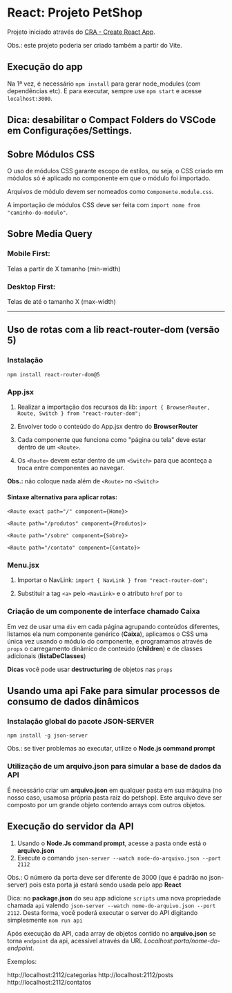 # React: Projeto PetShop

Projeto iniciado através do [CRA - Create React App](https://github.com/facebook/create-react-app).

Obs.: este projeto poderia ser criado também a partir do Vite.

## Execução do app

Na 1ª vez, é necessário `npm install` para gerar node_modules (com dependências etc).
E para executar, sempre use `npm start` e acesse `localhost:3000`.

## Dica: desabilitar o Compact Folders do VSCode em Configurações/Settings.

## Sobre Módulos CSS

O uso de módulos CSS garante escopo de estilos, ou seja, o CSS criado em módulos só é aplicado no componente em que o módulo foi importado.

Arquivos de módulo devem ser nomeados como `Componente.module.css`.

A importação de módulos CSS deve ser feita com `import nome from "caminho-do-modulo"`.

## Sobre Media Query

### Mobile First:

Telas a partir de X tamanho (min-width)

### Desktop First:

Telas de até o tamanho X (max-width)

---

## Uso de rotas com a lib react-router-dom (versão 5)

### Instalação

`npm install react-router-dom@5`

### App.jsx

1. Realizar a importação dos recursos da lib:
   `import { BrowserRouter, Route, Switch } from "react-router-dom";`

2. Envolver todo o conteúdo do App.jsx dentro do **BrowserRouter**

3. Cada componente que funciona como "página ou tela" deve estar dentro de um `<Route>`.

4. Os `<Route>` devem estar dentro de um `<Switch>` para que aconteça a troca entre componentes ao navegar.

**Obs.:** não coloque nada além de `<Route>` no `<Switch>`

#### Sintaxe alternativa para aplicar rotas:

`<Route exact path="/" component={Home}>`

`<Route path="/produtos" component={Produtos}>`

`<Route path="/sobre" component={Sobre}>`

`<Route path="/contato" component={Contato}>`

### Menu.jsx

1. Importar o NavLink:
   `import { NavLink } from "react-router-dom";`

2. Substituir a tag `<a>` pelo `<NavLink>` e o atributo `href` por `to`

### Criação de um componente de interface chamado Caixa

Em vez de usar uma `div` em cada página agrupando conteúdos diferentes, listamos ela num componente genérico (**Caixa**), aplicamos o CSS uma única vez usando o módulo do componente, e programamos através de `props` o carregamento dinâmico de conteúdo (**children**) e de classes adicionais (**listaDeClasses**)

**Dicas** você pode usar **destructuring** de objetos nas `props`

## Usando uma api Fake para simular processos de consumo de dados dinâmicos

### Instalação global do pacote JSON-SERVER

`npm install -g json-server`

Obs.: se tiver problemas ao executar, utilize o **Node.js command prompt**

### Utilização de um arquivo.json para simular a base de dados da API

É necessário criar um **arquivo.json** em qualquer pasta em sua máquina (no nosso caso, usamosa própria pasta raiz do petshop). Este arquivo deve ser composto por um grande objeto contendo arrays com outros objetos.

## Execução do servidor da API

1. Usando o **Node.Js command prompt**, acesse a pasta onde está o **arquivo.json**
2. Execute o comando `json-server --watch node-do-arquivo.json --port 2112`

Obs.: O número da porta deve ser diferente de 3000 (que é padrão no json-server) pois esta porta já estará sendo usada pelo app **React**

Dica: no **package.json** do seu app adicione `scripts` uma nova propriedade chamada `api` valendo `json-server --watch nome-do-arquivo.json --port 2112`. Desta forma, você poderá executar o server do API digitando simplesmente `nom run api`

Após execução da API, cada array de objetos contido no **arquivo.json** se torna `endpoint` da api, acessível através da URL _Localhost:porta/nome-do-endpoint_.

Exemplos:

http://localhost:2112/categorias
http://localhost:2112/posts
http://localhost:2112/contatos
